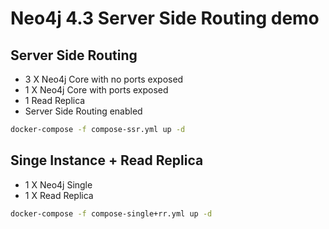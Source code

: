 # Neo4j 4.3 Server Side Routing demo

## Server Side Routing

- 3 X Neo4j Core with no ports exposed
- 1 X Neo4j Core with ports exposed
- 1 Read Replica
- Server Side Routing enabled

```bash
docker-compose -f compose-ssr.yml up -d
```

## Singe Instance + Read Replica

- 1 X Neo4j Single
- 1 X Read Replica

```bash
docker-compose -f compose-single+rr.yml up -d
```